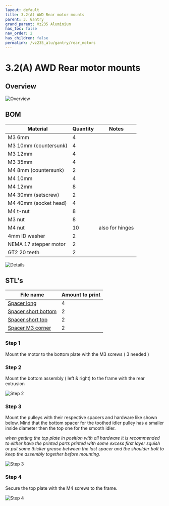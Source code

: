 ```yaml
---
layout: default
title: 3.2(A) AWD Rear motor mounts
parent: 3. Gantry
grand_parent: Vz235 Aluminium
has_toc: false
nav_order: 2
has_children: false
permalink: /vz235_alu/gantry/rear_motors
---
```


# 3.2(A) AWD Rear motor mounts

## Overview

![Overview](../../assets/images/manual/vz235_alu/gantry/rear_motors/overview.png)

## BOM

| Material              | Quantity | Notes           |
| --------------------- | -------- | --------------- |
| M3 6mm                | 4        |                 |
| M3 10mm (countersunk) | 4        |                 |
| M3 12mm               | 4        |                 |
| M3 35mm               | 4        |                 |
| M4 8mm (countersunk)  | 2        |                 |
| M4 10mm               | 4        |                 |
| M4 12mm               | 8        |                 |
| M4 30mm (setscrew)    | 2        |                 |
| M4 40mm (socket head) | 4        |                 |
| M4 t-nut              | 8        |                 |
| M3 nut                | 8        |                 |
| M4 nut                | 10       | also for hinges |
| 4mm ID washer         | 2        |                 |
| NEMA 17 stepper motor | 2        |                 |
| GT2 20 teeth          | 2        |                 |

![Details](../../assets/images/manual/vz235_alu/gantry/rear_motors/details.png)

## STL's

| File name               | Amount to print |
| ----------------------- | --------------- |
| [Spacer long][]         | 4               |
| [Spacer short bottom][] | 2               |
| [Spacer short top][]    | 2               |
| [Spacer M3 corner][]    | 2               |

### Step 1

Mount the motor to the bottom plate with the M3 screws ( 3 needed )

### Step 2

Mount the bottom assembly ( left & right) to the frame with the rear extrusion

![Step 2](../../assets/images/manual/vz235_alu/gantry/rear_motors/step2.png)

### Step 3

Mount the pulleys with their respective spacers and hardware like shown below. Mind that the bottom spacer for the toothed idler pulley has a smaller inside diameter then the top one for the smooth idler.

*when getting the top plate in position with all hardware it is recommended to either have the printed parts printed with some excess first layer squish or put some thicker grease between the last spacer and the shoulder bolt to keep the assembly together before mounting.*

![Step 3](../../assets/images/manual/vz235_alu/gantry/rear_motors/step3.png)

### Step 4

Secure the top plate with the M4 screws to the frame.

![Step 4](../../assets/images/manual/vz235_alu/gantry/rear_motors/step4.png)

[Spacer long]: https://github.com/VzBoT3D/VzBoT-Vz235/blob/main/Assemblies%20%26%20STL/Frame/Frame%20brace.stl
[Spacer M3 corner]: https://github.com/VzBoT3D/VzBoT-Vz235/blob/main/Assemblies%20%26%20STL/Frame/Frame%20brace.stl
[Spacer short bottom]: https://github.com/VzBoT3D/VzBoT-Vz235/blob/main/Assemblies%20%26%20STL/Frame/Frame%20brace.stl
[Spacer short top]: https://github.com/VzBoT3D/VzBoT-Vz235/blob/main/Assemblies%20%26%20STL/Frame/Frame%20brace.stl
